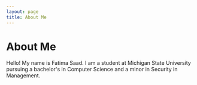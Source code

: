 ```yaml
---
layout: page
title: About Me
---
```

# About Me

Hello! My name is Fatima Saad. I am a student at Michigan State University pursuing a bachelor's in Computer Science and a minor in Security in Management.
